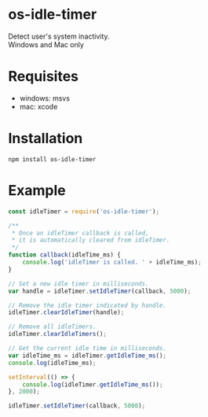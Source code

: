 # os-idle-timer
Detect user's system inactivity.  
Windows and Mac only

# Requisites
* windows: msvs
* mac: xcode

# Installation
```
npm install os-idle-timer
```

# Example
``` js
const idleTimer = require('os-idle-timer');

/**
 * Once an idleTimer callback is called,
 * it is automatically cleared from idleTimer.
 */
function callback(idleTime_ms) {
    console.log('idleTimer is called. ' + idleTime_ms);
}

// Set a new idle timer in milliseconds.
var handle = idleTimer.setIdleTimer(callback, 5000);

// Remove the idle timer indicated by handle.
idleTimer.clearIdleTimer(handle);

// Remove all idleTimers.
idleTimer.clearIdleTimers();

// Get the current idle time in milliseconds.
var idleTime_ms = idleTimer.getIdleTime_ms();
console.log(idleTime_ms);

setInterval(() => {
    console.log(idleTimer.getIdleTime_ms());
}, 2000);

idleTimer.setIdleTimer(callback, 5000);
```
